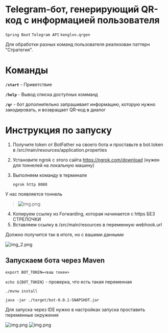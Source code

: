 # Telegram-бот, генерирующий QR-код с информацией пользователя

```Spring Boot``` ```Telegram API``` ```kenglxn.qrgen```

Для обработки разных команд пользователя реализован паттерн "Стратегия".

# Команды

__```/start```__ - Приветствие

__```/help```__  - Вывод списка доступных комманд

__```/qr```__    - бот дополнительно запрашивает информацию, которую нужно закодировать, и возвращает QR-код в диалог

# Инструкция по запуску

1) Получите token от BotFather на своего бота и проставьте в 
   bot.token в /src/main/resources/application.properties
2) Установите ngrok c этого сайта https://ngrok.com/download (нужен для тоннелей на локальную машину)
3) Выполняем команду в терминале
   
   ```ngrok http 8080```
   
У нас появляется тоннель 
> ![img.png](img/img.png)

4) Копируем ссылку из Forwarding, которая начинается с https БЕЗ СТРЕЛОЧКИ
5) Вставляем ссылку в /src/main/resources в переменную webhook.url

Должно получится так в итоге, но с вашими данными

![img_2.png](img/img_2.png)

## Запускаем бота через Maven

```export BOT_TOKEN=<ваш токен>```

```echo ${BOT_TOKEN}``` - проверка, что есть такая переменная 

```./mvnw install```

```java -jar ./target/bot-0.0.1-SNAPSHOT.jar```

Для запуска через IDE нужно в настройках запуска проставить переменные окружения  

![img.png](img/img12e12e1.png)
![img.png](img/img243а.png)
